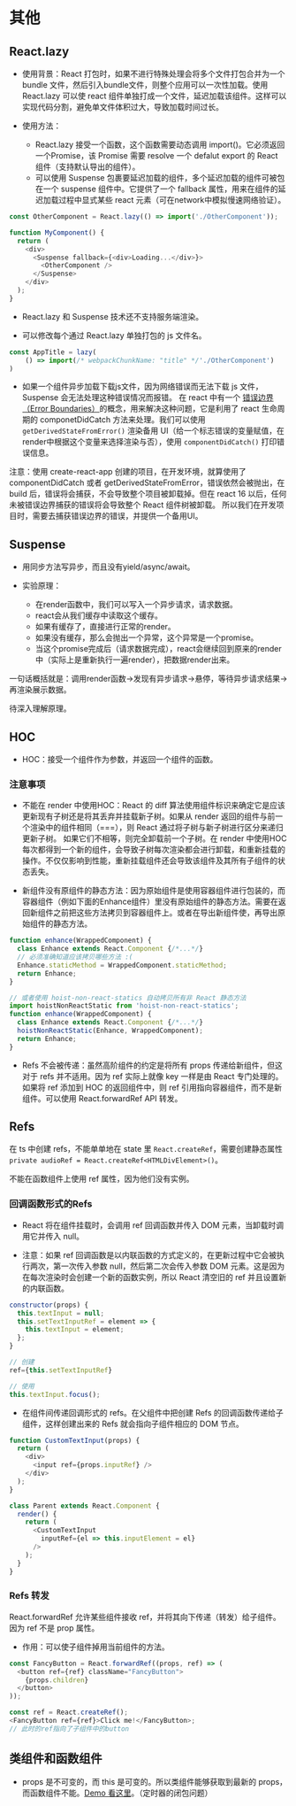 # 其他

## React.lazy

- 使用背景：React 打包时，如果不进行特殊处理会将多个文件打包合并为一个 bundle 文件，然后引入bundle文件，则整个应用可以一次性加载。使用 React.lazy 可以使 react 组件单独打成一个文件，延迟加载该组件。这样可以实现代码分割，避免单文件体积过大，导致加载时间过长。

- 使用方法：
  - React.lazy 接受一个函数，这个函数需要动态调用 import()。它必须返回一个Promise，该 Promise 需要 resolve 一个 defalut export 的 React 组件（支持默认导出的组件）。
  - 可以使用 Suspense 包裹要延迟加载的组件，多个延迟加载的组件可被包在一个 suspense 组件中。它提供了一个 fallback 属性，用来在组件的延迟加载过程中显式某些 react 元素（可在network中模拟慢速网络验证）。

```js
const OtherComponent = React.lazy(() => import('./OtherComponent'));

function MyComponent() {
  return (
    <div>
      <Suspense fallback={<div>Loading...</div>}>
        <OtherComponent />
      </Suspense>
    </div>
  );
}
```

- React.lazy 和 Suspense 技术还不支持服务端渲染。

- 可以修改每个通过 React.lazy 单独打包的 js 文件名。

```js
const AppTitle = lazy(
    () => import(/* webpackChunkName: "title" */'./OtherComponent')
)
```

- 如果一个组件异步加载下载js文件，因为网络错误而无法下载 js 文件，Suspense 会无法处理这种错误情况而报错。 在 react 中有一个 [错误边界 （Error Boundaries）](https://react-1251415695.cos-website.ap-chengdu.myqcloud.com/docs/error-boundaries.html)的概念，用来解决这种问题，它是利用了 react 生命周期的 componetDidCatch 方法来处理。我们可以使用 `getDerivedStateFromError()` 渲染备用 UI（给一个标志错误的变量赋值，在render中根据这个变量来选择渲染与否），使用 `componentDidCatch()` 打印错误信息。

注意：使用 create-react-app 创建的项目，在开发环境，就算使用了 componentDidCatch 或者 getDerivedStateFromError，错误依然会被抛出，在 build 后，错误将会捕获，不会导致整个项目被卸载掉。但在 react 16 以后，任何未被错误边界捕获的错误将会导致整个 React 组件树被卸载。 所以我们在开发项目时，需要去捕获错误边界的错误，并提供一个备用UI。


## Suspense

- 用同步方法写异步，而且没有yield/async/await。

- 实验原理：
  - 在render函数中，我们可以写入一个异步请求，请求数据。
  - react会从我们缓存中读取这个缓存。
  - 如果有缓存了，直接进行正常的render。
  - 如果没有缓存，那么会抛出一个异常，这个异常是一个promise。
  - 当这个promise完成后（请求数据完成），react会继续回到原来的render中（实际上是重新执行一遍render），把数据render出来。

一句话概括就是：调用render函数->发现有异步请求->悬停，等待异步请求结果->再渲染展示数据。

待深入理解原理。

## HOC

- HOC：接受一个组件作为参数，并返回一个组件的函数。

### 注意事项
- 不能在 render 中使用HOC：React 的 diff 算法使用组件标识来确定它是应该更新现有子树还是将其丢弃并挂载新子树。如果从 render 返回的组件与前一个渲染中的组件相同（===），则 React 通过将子树与新子树进行区分来递归更新子树。 如果它们不相等，则完全卸载前一个子树。在 render 中使用HOC每次都得到一个新的组件，会导致子树每次渲染都会进行卸载，和重新挂载的操作。不仅仅影响到性能，重新挂载组件还会导致该组件及其所有子组件的状态丢失。

- 新组件没有原组件的静态方法：因为原始组件是使用容器组件进行包装的，而容器组件（例如下面的Enhance组件）里没有原始组件的静态方法。需要在返回新组件之前把这些方法拷贝到容器组件上。或者在导出新组件使，再导出原始组件的静态方法。

```js
function enhance(WrappedComponent) {
  class Enhance extends React.Component {/*...*/}
  // 必须准确知道应该拷贝哪些方法 :(
  Enhance.staticMethod = WrappedComponent.staticMethod;
  return Enhance;
}

// 或者使用 hoist-non-react-statics 自动拷贝所有非 React 静态方法
import hoistNonReactStatic from 'hoist-non-react-statics';
function enhance(WrappedComponent) {
  class Enhance extends React.Component {/*...*/}
  hoistNonReactStatic(Enhance, WrappedComponent);
  return Enhance;
}
```

- Refs 不会被传递：虽然高阶组件的约定是将所有 props 传递给新组件，但这对于 refs 并不适用。因为 ref 实际上就像 key 一样是由 React 专门处理的。如果将 ref 添加到 HOC 的返回组件中，则 ref 引用指向容器组件，而不是新组件。可以使用 React.forwardRef API 转发。

## Refs

在 ts 中创建 refs，不能单单地在 state 里 `React.createRef`，需要创建静态属性 `private audioRef = React.createRef<HTMLDivElement>()`。

不能在函数组件上使用 ref 属性，因为他们没有实例。

### 回调函数形式的Refs

- React 将在组件挂载时，会调用 ref 回调函数并传入 DOM 元素，当卸载时调用它并传入 null。

- 注意：如果 ref 回调函数是以内联函数的方式定义的，在更新过程中它会被执行两次，第一次传入参数 null，然后第二次会传入参数 DOM 元素。这是因为在每次渲染时会创建一个新的函数实例，所以 React 清空旧的 ref 并且设置新的内联函数。

```js
constructor(props) {
  this.textInput = null;
  this.setTextInputRef = element => {
    this.textInput = element;
  };
}

// 创建
ref={this.setTextInputRef}

// 使用
this.textInput.focus();
```

- 在组件间传递回调形式的 refs。在父组件中把创建 Refs 的回调函数传递给子组件，这样创建出来的 Refs 就会指向子组件相应的 DOM 节点。

```js
function CustomTextInput(props) {
  return (
    <div>
      <input ref={props.inputRef} />
    </div>
  );
}

class Parent extends React.Component {
  render() {
    return (
      <CustomTextInput
        inputRef={el => this.inputElement = el}
      />
    );
  }
}
```

### Refs 转发

React.forwardRef 允许某些组件接收 ref，并将其向下传递（转发）给子组件。因为 ref 不是 prop 属性。

- 作用：可以使子组件掉用当前组件的方法。

```js
const FancyButton = React.forwardRef((props, ref) => (
  <button ref={ref} className="FancyButton">
    {props.children}
  </button>
));

const ref = React.createRef();
<FancyButton ref={ref}>Click me!</FancyButton>;
// 此时的ref指向了子组件中的button
```


## 类组件和函数组件

- props 是不可变的，而 this 是可变的。所以类组件能够获取到最新的 props，而函数组件不能。[Demo 看这里](https://codesandbox.io/s/naughty-hertz-tepf0?fontsize=14&hidenavigation=1&theme=dark)。（定时器的闭包问题）



